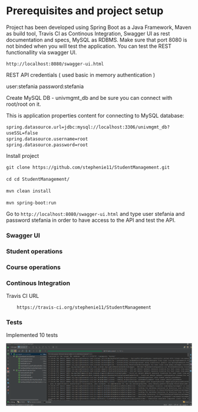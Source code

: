 # Prerequisites and project setup

Project has been developed using Spring Boot as a Java Framework, Maven as build tool, Travis CI as Continous Integration, Swagger UI as rest documentation and specs,
MySQL as RDBMS. Make sure that port 8080 is not binded when you will test the application. You can test the REST functionallity via swagger UI.

```
http://localhost:8080/swagger-ui.html
```

REST API credentials ( used basic in memory authentication )

user:stefania
password:stefania

Create MySQL DB - univmgmt_db and be sure you can connect with root/root on it.


This is application properties content for connecting to MySQL database:

```
spring.datasource.url=jdbc:mysql://localhost:3306/univmgmt_db?useSSL=false
spring.datasource.username=root
spring.datasource.password=root
```

Install project

```
git clone https://github.com/stephenie11/StudentManagement.git

cd cd StudentManagement/

mvn clean install

mvn spring-boot:run

```

Go to ```http://localhost:8080/swagger-ui.html``` and type user stefania and password stefania in order to have access to the API and test the API.

### Swagger UI 



### Student operations

### Course operations

### Continous Integration

Travis CI URL 

```
    https://travis-ci.org/stephenie11/StudentManagement
```

### Tests 

Implemented 10 tests

![tests](img/tests.png)